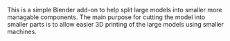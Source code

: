This is a simple Blender add-on to help split large models into smaller more managable components.
The main purpose for cutting the model into smaller parts is to allow easier 3D printing of the large models using smaller machines.
